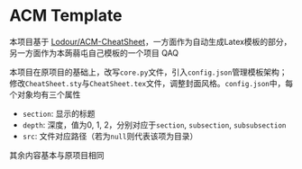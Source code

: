 # ACM Template

本项目基于 [Lodour/ACM-CheatSheet](https://github.com/Lodour/ACM-CheatSheet)，一方面作为自动生成Latex模板的部分，另一方面作为本蒟蒻屯自己模板的一个项目 QAQ  

本项目在原项目的基础上，改写`core.py`文件，引入`config.json`管理模板架构；修改`CheatSheet.sty`与`CheatSheet.tex`文件，调整封面风格。`config.json`中，每个对象均有三个属性  

- `section`: 显示的标题  
- `depth`: 深度，值为0, 1, 2，分别对应于`section`, `subsection`, `subsubsection`  
- `src`: 文件对应路径（若为`null`则代表该项为目录）  

其余内容基本与原项目相同  
